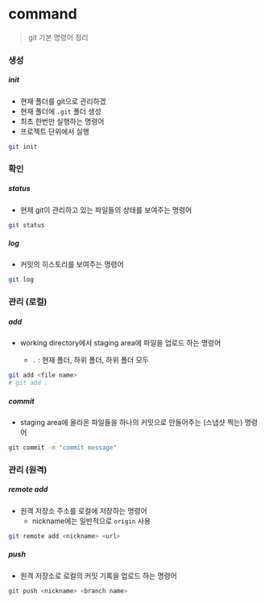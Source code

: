 # command

> git 기본 명령어 정리



### 생성

##### init

- 현재 폴더를 git으로 관리하겠
- 현재 폴더에 `.git` 폴더 생성
- 최초 한번만 실행하는 명령어
- 프로젝트 단위에서 실행

```bash
git init
```



### 확인

##### status

- 현재 git이 관리하고 있는 파일들의 상태를 보여주는 명령어

```bash
git status
```



##### log

- 커밋의 히스토리를 보여주는 명령어

```bash
git log
```



### 관리 (로컬)

##### add

- working directory에서 staging area에 파일을 업로드 하는 명령어

  - `.`  : 현재 폴더, 하위 폴더, 하위 폴더 모두

  

```bash
git add <file name>
# git add .
```



##### commit

- staging area에 올라온 파일들을 하나의 커밋으로 만들어주는 (스냅샷 찍는) 명령어

```bash
git commit -m "commit message"
```



### 관리 (원격)

##### remote add

- 원격 저장소 주소를 로컬에 저장하는 명령어
  - nickname에는 일반적으로 `origin` 사용

```bash
git remote add <nickname> <url>
```



##### push

- 원격 저장소로 로컬의 커밋 기록을 업로드 하는 명령어

```bash
git push <nickname> <branch name>
```

